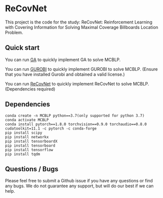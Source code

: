 # ReCovNet
This project is the code for the study: ReCovNet: Reinforcement Learning with Covering Information for Solving Maximal Coverage Billboards Location Problem.

## Quick start
You can run [GA](https://github.com/HIGISX/ReCovNet/blob/master/Billboard_MCLP_GA.ipynb) to quickly implement GA to solve MCBLP.

You can run [GUROBI](https://github.com/HIGISX/ReCovNet/blob/master/Billboard_MCLP_solver.ipynb) to quickly implement GUROBI to solve MCBLP. (Ensure that you have installed Gurobi and obtained a valid license.)

You can run [ReCovNet](https://github.com/HIGISX/ReCovNet/blob/master/Billboards_MCLP_DRL.ipynb) to quickly implement ReCovNet to solve MCBLP. (Dependencies required)

## Dependencies
```
conda create -n MCBLP python==3.7(only supported for python 3.7)
conda activate MCBLP
conda install pytorch==1.8.0 torchvision==0.9.0 torchaudio==0.8.0 cudatoolkit=11.1 -c pytorch -c conda-forge
pip install scipy
pip install networkx
pip install tensorboardX
pip install tensorboard
pip install tensorflow
pip install tqdm
```

## Questions / Bugs
Please feel free to submit a Github issue if you have any questions or find any bugs. We do not guarantee any support, but will do our best if we can help.
